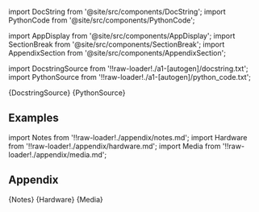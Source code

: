 
[//]: # (Custom component imports)

import DocString from '@site/src/components/DocString';
import PythonCode from '@site/src/components/PythonCode';

import AppDisplay from '@site/src/components/AppDisplay';
import SectionBreak from '@site/src/components/SectionBreak';
import AppendixSection from '@site/src/components/AppendixSection';

[//]: # (Docstring)

import DocstringSource from '!!raw-loader!./a1-[autogen]/docstring.txt';
import PythonSource from '!!raw-loader!./a1-[autogen]/python_code.txt';


<DocString>{DocstringSource}</DocString>
<PythonCode GLink='AI_ML/NLP/COUNT_VECTORIZER/COUNT_VECTORIZER.py'>{PythonSource}</PythonCode>


<SectionBreak />

    

[//]: # (Examples)

## Examples

<AppDisplay 
  GLink='AI_ML/NLP/COUNT_VECTORIZER'
  nodeLabel='COUNT_VECTORIZER'>
</AppDisplay>

<SectionBreak />

    

[//]: # (Appendix)

import Notes from '!!raw-loader!./appendix/notes.md';
import Hardware from '!!raw-loader!./appendix/hardware.md';
import Media from '!!raw-loader!./appendix/media.md';

## Appendix

<AppendixSection index={0} folderPath='nodes/AI_ML/NLP/COUNT_VECTORIZER/appendix/'>{Notes}</AppendixSection>
<AppendixSection index={1} folderPath='nodes/AI_ML/NLP/COUNT_VECTORIZER/appendix/'>{Hardware}</AppendixSection>
<AppendixSection index={2} folderPath='nodes/AI_ML/NLP/COUNT_VECTORIZER/appendix/'>{Media}</AppendixSection>


